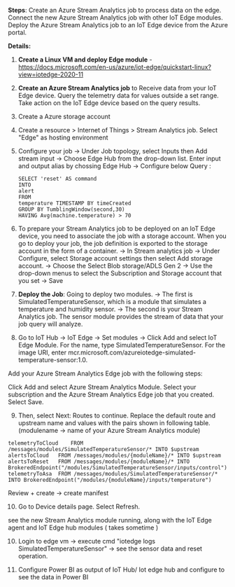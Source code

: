 **Steps**:
Create an Azure Stream Analytics job to process data on the edge.
Connect the new Azure Stream Analytics job with other IoT Edge modules.
Deploy the Azure Stream Analytics job to an IoT Edge device from the Azure portal.

**Details:**

1. **Create a Linux VM and deploy Edge module** - https://docs.microsoft.com/en-us/azure/iot-edge/quickstart-linux?view=iotedge-2020-11

2. **Create an Azure Stream Analytics job** to
      Receive data from your IoT Edge device.
      Query the telemetry data for values outside a set range.
      Take action on the IoT Edge device based on the query results.
     
3. Create a Azure storage account

4. Create a resource > Internet of Things > Stream Analytics job. Select "Edge" as hosting environment

5. Configure your job -> Under Job topology, select Inputs then Add stream input -> Choose Edge Hub from the drop-down list.
      Enter input and output alias by chossing Edge Hub ->
      Configure below Query : 
      ```
      SELECT 'reset' AS command
      INTO
      alert
      FROM
      temperature TIMESTAMP BY timeCreated
      GROUP BY TumblingWindow(second,30)
      HAVING Avg(machine.temperature) > 70
      ```
6. To prepare your Stream Analytics job to be deployed on an IoT Edge device, you need to associate the job with a storage account. When you go to deploy your job, the job definition is exported to the storage account in the form of a container. -> In Stream analytics job -> Under Configure, select Storage account settings then select Add storage account. -> Choose the Select Blob storage/ADLS Gen 2 -> Use the drop-down menus to select the Subscription and Storage account that you set -> Save

7. **Deploy the Job**: Going to deploy two modules. -> The first is SimulatedTemperatureSensor, which is a module that simulates a temperature and humidity sensor. -> The second is your Stream Analytics job. The sensor module provides the stream of data that your job query will analyze.

8. Go to IoT Hub -> IoT Edge -> Set modules -> 
Click Add and select IoT Edge Module.
For the name, type SimulatedTemperatureSensor.
For the image URI, enter mcr.microsoft.com/azureiotedge-simulated-temperature-sensor:1.0.

Add your Azure Stream Analytics Edge job with the following steps:

Click Add and select Azure Stream Analytics Module.
Select your subscription and the Azure Stream Analytics Edge job that you created.
Select Save.

9. Then, select Next: Routes to continue.
Replace the default route and upstream name and values with the pairs shown in following table. (modulename -> name of your Azure Stream Analytics module)
```
telemetryToCloud	FROM /messages/modules/SimulatedTemperatureSensor/* INTO $upstream
alertsToCloud	FROM /messages/modules/{moduleName}/* INTO $upstream
alertsToReset	FROM /messages/modules/{moduleName}/* INTO BrokeredEndpoint("/modules/SimulatedTemperatureSensor/inputs/control")
telemetryToAsa	FROM /messages/modules/SimulatedTemperatureSensor/* INTO BrokeredEndpoint("/modules/{moduleName}/inputs/temperature") 
```
Review + create -> create manifest

10. Go to Device details page. Select Refresh.

 see the new Stream Analytics module running, along with the IoT Edge agent and IoT Edge hub modules ( takes sometime )

10. Login to edge vm -> execute cmd  "iotedge logs SimulatedTemperatureSensor" -> see the sensor data and reset operation.

11. Configure Power BI as output of IoT Hub/ Iot edge hub and configure to see the data in Power BI
